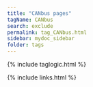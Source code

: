 ```yaml
---
title: "CANbus pages"
tagName: CANbus
search: exclude
permalink: tag_CANbus.html
sidebar: mydoc_sidebar
folder: tags
---
```

{% include taglogic.html %}

{% include links.html %}
